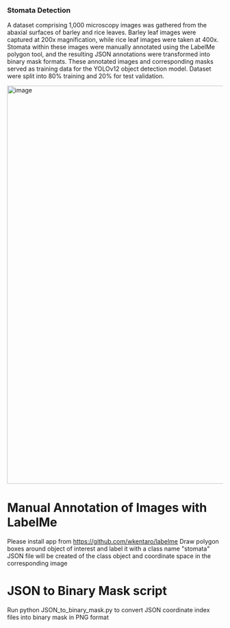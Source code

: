 ### Stomata Detection
A dataset comprising 1,000 microscopy images was gathered from the abaxial surfaces of barley and rice leaves. Barley leaf images were captured at 200x magnification, while rice leaf images were taken at 400x. Stomata within these images were manually annotated using the LabelMe polygon tool, and the resulting JSON annotations were transformed into binary mask formats. These annotated images and corresponding masks served as training data for the YOLOv12 object detection model. Dataset were split into 80% training and 20% for test validation. 

<img width="1667" height="929" alt="image" src="https://github.com/user-attachments/assets/a2940670-67a4-474c-8138-48c1aafa27c5" />

# Manual Annotation of Images with LabelMe
Please install app from https://github.com/wkentaro/labelme
Draw polygon boxes around object of interest and label it with a class name "stomata"
JSON file will be created of the class object and coordinate space in the corresponding image

# JSON to Binary Mask script
Run python JSON_to_binary_mask.py to convert JSON coordinate index files into binary mask in PNG format

